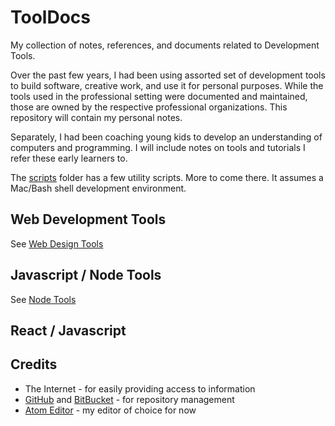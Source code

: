 # ToolDocs
My collection of notes, references, and documents related to Development Tools.

Over the past few years, I had been using assorted set of development tools
 to build software, creative work, and use it for personal purposes. While
 the tools used in the professional setting were documented and maintained,
 those are owned by the respective professional organizations. This repository
 will contain my personal notes.

Separately, I had been coaching young kids to develop an understanding of
 computers and programming. I will include notes on tools and tutorials I
 refer these early learners to.

The [scripts](./scripts) folder has a few utility scripts. More to come there. It assumes a Mac/Bash shell development environment.

## Web Development Tools
See [Web Design Tools](docs/web_design.md)

## Javascript / Node Tools
See [Node Tools](docs/node_tools.md)

## React / Javascript


## Credits
- The Internet - for easily providing access to information
- [GitHub](https://github.com) and [BitBucket](https://bitbucket.com) - for repository management
- [Atom Editor](https://atom.io) - my editor of choice for now

